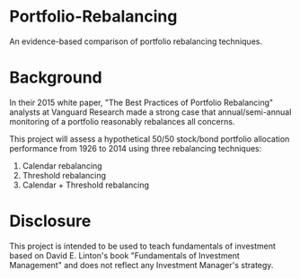 # Portfolio-Rebalancing
An evidence-based comparison of portfolio rebalancing techniques.

# Background
In their 2015 white paper, "The Best Practices of Portfolio Rebalancing" analysts at Vanguard Research made a strong case that annual/semi-annual monitoring of a portfolio reasonably rebalances all concerns.

This project will assess a hypothetical 50/50 stock/bond portfolio allocation performance from 1926 to 2014 using three rebalancing techniques:

1. Calendar rebalancing
2. Threshold rebalancing
3. Calendar + Threshold rebalancing

# Disclosure
This project is intended to be used to teach fundamentals of investment based on David E. Linton's book "Fundamentals of Investment Management" and does not reflect any Investment Manager's strategy.
